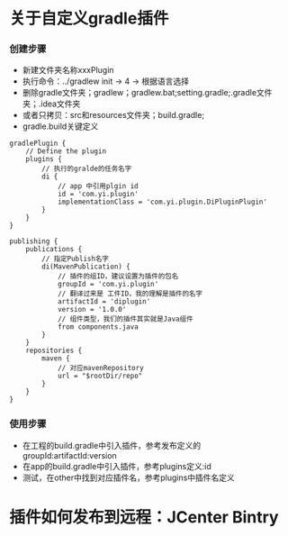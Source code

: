# 关于自定义gradle插件

### 创建步骤 
* 新建文件夹名称xxxPlugin
* 执行命令：../gradlew init -> 4 -> 根据语言选择
* 删除gradle文件夹；gradlew；gradlew.bat;setting.gradle;.gradle文件夹；.idea文件夹
* 或者只拷贝：src和resources文件夹；build.gradle;
* gradle.build关键定义
```
gradlePlugin {
    // Define the plugin
    plugins {
        // 执行的gralde的任务名字
        di {
            // app 中引用plgin id
            id = 'com.yi.plugin'
            implementationClass = 'com.yi.plugin.DiPluginPlugin'
        }
    }
}
```

```
publishing {
    publications {
        // 指定Publish名字
        di(MavenPublication) {
            // 插件的组ID，建议设置为插件的包名
            groupId = 'com.yi.plugin'
            // 翻译过来是 工件ID，我的理解是插件的名字
            artifactId = 'diplugin'
            version = '1.0.0'
            // 组件类型，我们的插件其实就是Java组件
            from components.java
        }
    }
    repositories {
        maven {
            // 对应mavenRepository
            url = "$rootDir/repo"
        }
    }
}
```

### 使用步骤
* 在工程的build.gradle中引入插件，参考发布定义的groupId:artifactId:version
* 在app的build.gradle中引入插件，参考plugins定义:id
* 测试，在other中找到对应插件名，参考plugins中插件名定义


# 插件如何发布到远程：JCenter Bintry